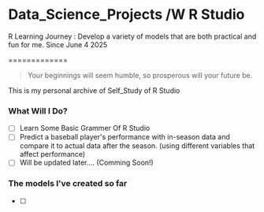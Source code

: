 # Data_Science_Projects /W R Studio
R Learning Journey : Develop a variety of models that are both practical and fun for me. Since June 4 2025

=============
>Your beginnings will seem humble, so prosperous will your future be.

This is my personal archive of Self_Study of R Studio

### What Will I Do?

- [ ] Learn Some Basic Grammer Of R Studio
- [ ] Predict a baseball player's performance with in-season data and compare it to actual data after the season. (using different variables that affect performance)
- [ ] Will be updated later.... (Comming Soon!)

### The models I've created so far
- [ ] 
